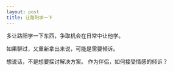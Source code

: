 ```yaml
---
layout: post
title: 让路阳学一下
---
```


多让路阳学一下东西，争取机会在日常中让他学。

如果聊过，又重新拿出来说，可能是需要倾诉。

想说话，不是想要探讨解决方案。
作为伴侣，如何接受情感的倾诉？